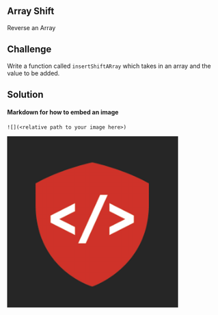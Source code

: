 ## Array Shift

Reverse an Array

## Challenge

Write a function called `insertShiftARray` which takes in an array and the value to be added. 


## Solution

#### Markdown for how to embed an image

```
![](<relative path to your image here>)
```

![](../assets/1-array-reverse.png)
